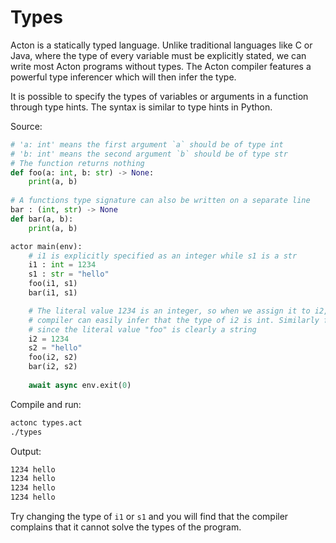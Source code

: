 # Types

Acton is a statically typed language. Unlike traditional languages like C or Java, where the type of every variable must be explicitly stated, we can write most Acton programs without types. The Acton compiler features a powerful type inferencer which will then infer the type.

It is possible to specify the types of variables or arguments in a function through type hints. The syntax is similar to type hints in Python.

Source:
```python
# 'a: int' means the first argument `a` should be of type int
# 'b: int' means the second argument `b` should be of type str
# The function returns nothing
def foo(a: int, b: str) -> None:
    print(a, b)
    
# A functions type signature can also be written on a separate line
bar : (int, str) -> None
def bar(a, b):
    print(a, b)

actor main(env):
    # i1 is explicitly specified as an integer while s1 is a str
    i1 : int = 1234
    s1 : str = "hello"
    foo(i1, s1)
    bar(i1, s1)

    # The literal value 1234 is an integer, so when we assign it to i2, the
    # compiler can easily infer that the type of i2 is int. Similarly for s2
    # since the literal value "foo" is clearly a string
    i2 = 1234
    s2 = "hello"
    foo(i2, s2)
    bar(i2, s2)
    
    await async env.exit(0)
```

Compile and run:
```sh
actonc types.act
./types
```

Output:
```sh
1234 hello
1234 hello
1234 hello
1234 hello
```

Try changing the type of `i1` or `s1` and you will find that the compiler complains that it cannot solve the types of the program.

